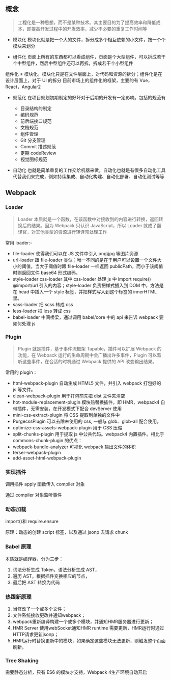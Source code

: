 ## 概念

> 工程化是一种思想，而不是某种技术。其主要目的为了提高效率和降低成本，即提高开发过程中的开发效率，减少不必要的重复工作时间等

- 模块化
  模块化就是把一个大的文件，拆分成多个相互依赖的小文件，按一个个模块来划分

- 组件化
  页面上所有的东西都可以看成组件，页面是个大型组件，可以拆成若干个中型组件，然后中型组件还可以再拆，拆成若干个小型组件

组件化 ≠ 模块化。模块化只是在文件层面上，对代码和资源的拆分；组件化是在设计层面上，对于 UI 的拆分
目前市场上的组件化的框架，主要的有 Vue，React，Angular2

- 规范化
  在项目规划初期制定的好坏对于后期的开发有一定影响。包括的规范有

  - 目录结构的制定
  - 编码规范
  - 前后端接口规范
  - 文档规范
  - 组件管理
  - Git 分支管理
  - Commit 描述规范
  - 定期 codeReview
  - 视觉图标规范

- 自动化
  也就是简单重复的工作交给机器来做，自动化也就是有很多自动化工具代替我们来完成，例如持续集成、自动化构建、自动化部署、自动化测试等等

## Webpack

### Loader

> Loader 本质就是一个函数，在该函数中对接收到的内容进行转换，返回转换后的结果。因为 Webpack 只认识 JavaScript，所以 Loader 就成了翻译官，对其他类型的资源进行转译预处理工作

常用 loader:-

- file-loader 使得我们可以在 JS 文件中引入 png\jpg 等图片资源
- url-loader 跟 file-loader 类似；唯一不同的是在于用户可以设置一个文件大小的阈值，当大于阈值时跟 file-loader 一样返回 publicPath，而小于该阈值时则返回文件 base64 形式编码。
- style-loader css-loader 其中 css-loader 处理 js 中 import require() @import/url 引入的内容；style-loader 负责把样式插入到 DOM 中，方法是在 head 中插入一个 style 标签，并把样式写入到这个标签的 innerHTML 里。
- sass-loader 把 scss 转成 css
- less-loader 把 less 转成 css
- babel-loader 中间桥梁，通过调用 babel/core 中的 api 来告诉 webpack 要如何处理 js

### Plugin

> Plugin 就是插件，基于事件流框架 Tapable，插件可以扩展 Webpack 的功能，在 Webpack 运行的生命周期中会广播出许多事件，Plugin 可以监听这些事件，在合适的时机通过 Webpack 提供的 API 改变输出结果。

常用的 plugin：

- html-webpack-plugin 自动生成 HTML5 文件，并引入 webpack 打包好的 js 等文件。
- clean-webpack-plugin 用于打包前先把 dist 文件夹清空
- hot-module-replacement-plugin 模块热替换插件，即 HMR，webpack4 自带插件，无需安装，在开发模式下配合 devServer 使用
- mini-css-extract-plugin 将 CSS 提取到单独的文件中
- PurgecssPlugin 可以去除未使用的 css, 一般与 glob、glob-all 配合使用。
- optimize-css-assets-webpack-plugin 用于 CSS 压缩
- split-chunks-plugin 用于提取 js 中公共代码。webpack4 内置插件。相比于 commons-chunk-plugin 的优点：
- webpack-bundle-analyzer 可视化 webpack 输出文件的体积
- terser-webpack-plugin
- add-asset-html-webpack-plugin

### 实现插件

调用插件 apply 函数传入 compiler 对象

通过 compiler 对象监听事件

### 动态加载

import()和 require.ensure

原理：动态的创建 script 标签，以及通过 jsonp 去请求 chunk

### Babel 原理

本质就是编译器，分为三步：

1. 词法分析生成 Token，语法分析生成 AST，
2. 遍历 AST，根据插件变换相应的节点，
3. 最后把 AST 转换为代码

### 热跟新原理
1. 当修改了一个或多个文件； 
2. 文件系统接收更改并通知webpack； 
3. webpack重新编译构建一个或多个模块，并通知HMR服务器进行更新； 
4. HMR Server 使用webSocket通知HMR runtime 需要更新，HMR运行时通过HTTP请求更新jsonp； 
5. HMR运行时替换更新中的模块，如果确定这些模块无法更新，则触发整个页面刷新。

### Tree Shaking
需要静态分析，只有 ES6 的模块才支持，Webpack 4生产环境自动开启